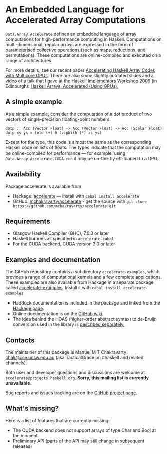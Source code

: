 An Embedded Language for Accelerated Array Computations
=======================================================

`Data.Array.Accelerate` defines an embedded language of array computations for high-performance computing in Haskell. Computations on multi-dimensional, regular arrays are expressed in the form of parameterised collective operations (such as maps, reductions, and permutations). These computations are online-compiled and executed on a range of architectures.

For more details, see our recent paper [Accelerating Haskell Array Codes with Multicore GPUs][CKLM+11]. There are also some slightly outdated slides and a video of a talk that I gave at the [Haskell Implementors Workshop 2009][HIW'09] (in Edinburgh): [Haskell Arrays, Accelerated (Using GPUs).][Cha09]

A simple example
----------------

As a simple example, consider the computation of a dot product of two vectors of single-precision floating-point numbers:

    dotp :: Acc (Vector Float) -> Acc (Vector Float) -> Acc (Scalar Float)
    dotp xs ys = fold (+) 0 (zipWith (*) xs ys)

Except for the type, this code is almost the same as the corresponding Haskell code on lists of floats. The types indicate that the computation may be online-compiled for performance — for example, using `Data.Array.Accelerate.CUDA.run` it may be on-the-fly off-loaded to a GPU.

Availability
------------

Package accelerate is available from

 * Hackage: [accelerate][Hackage] — install with `cabal install accelerate`
 * GitHub: [mchakravarty/accelerate][GitHub] - get the source with `git clone https://github.com/mchakravarty/accelerate.git`

Requirements
------------

  * Glasgow Haskell Compiler (GHC), 7.0.3 or later
  * Haskell libraries as specified in `accelerate.cabal`
  * For the CUDA backend, CUDA version 3.0 or later

Examples and documentation
--------------------------

The GitHub repository contains a subdirectory `accelerate-examples`, which provides a range of computational kernels and a few complete applications. These examples are also available from Hackage in a separate package called [accelerate-examples][Hackage-examples]. Install it with `cabal install accelerate-examples`.

  * Haddock documentation is included in the package and linked from the [Hackage page][Hackage].
  * Online documentation is on the [GitHub wiki][Wiki].
  * The idea behind the HOAS (higher-order abstract syntax) to de-Bruijn conversion used in the library is [described separately.][HOAS-conv]

Contacts
--------

The maintainer of this package is Manuel M T Chakravarty <chak@cse.unsw.edu.au> (aka TacticalGrace on #haskell and related channels).

Both user and developer questions and discussions are welcome at `accelerate@projects.haskell.org`.  **Sorry, this mailing list is currently unavailable.**

Bug reports and issues tracking are on the [GitHub project page][Issues].

What's missing?
---------------

Here is a list of features that are currently missing:

 * The CUDA backend does not support arrays of type Char and Bool at the moment.
 * Preliminary API (parts of the API may still change in subsequent releases)



  [CKLM+11]:          http://www.cse.unsw.edu.au/~chak/papers/CKLM+11.html
  [HIW'09]:           http://haskell.org/haskellwiki/HaskellImplementorsWorkshop
  [Cha09]:            http://justtesting.posterous.com/running-haskell-array-computations-on-a-gpu
  [Hackage]:          http://hackage.haskell.org/package/accelerate
  [Hackage-examples]: http://hackage.haskell.org/package/accelerate-examples
  [GitHub]:           https://github.com/AccelerateHS/accelerate
  [Wiki]:             https://github.com/AccelerateHS/accelerate/wiki
  [Issues]:           https://github.com/AccelerateHS/accelerate/issues
  [HOAS-conv]:        http://www.cse.unsw.edu.au/~chak/haskell/term-conv/
  